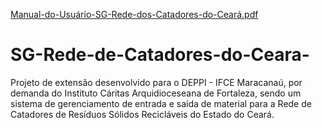 [Manual-do-Usuário-SG-Rede-dos-Catadores-do-Ceará.pdf](https://github.com/JCAragao/SG-Rede-de-Catadores-do-Ceara-/files/10832899/Manual-do-Usuario-SG-Rede-dos-Catadores-do-Ceara.pdf)

# SG-Rede-de-Catadores-do-Ceara-
Projeto de extensão desenvolvido para o DEPPI - IFCE Maracanaú, por demanda do Instituto Cáritas Arquidioceseana de Fortaleza, sendo um sistema de gerenciamento de entrada e saída de material para a Rede de Catadores de Resíduos Sólidos Recicláveis do Estado do Ceará.
